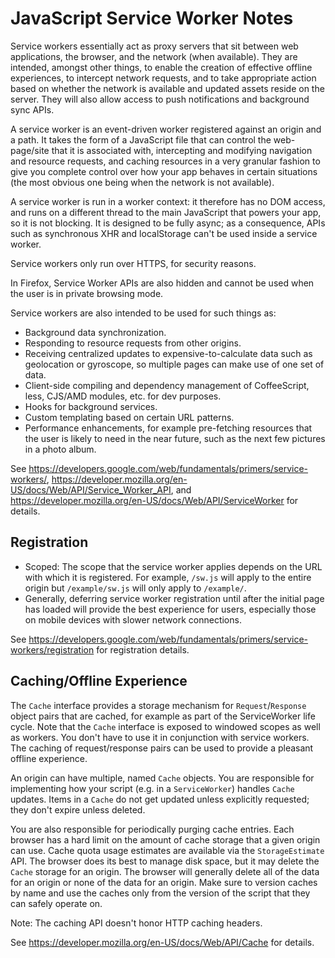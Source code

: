 # JavaScript Service Worker Notes

Service workers essentially act as proxy servers that sit between web
applications, the browser, and the network (when available).  They are intended,
amongst other things, to enable the creation of effective offline experiences,
to intercept network requests, and to take appropriate action based on whether
the network is available and updated assets reside on the server.  They will
also allow access to push notifications and background sync APIs.

A service worker is an event-driven worker registered against an origin and a
path.  It takes the form of a JavaScript file that can control the web-page/site
that it is associated with, intercepting and modifying navigation and resource
requests, and caching resources in a very granular fashion to give you complete
control over how your app behaves in certain situations (the most obvious one
being when the network is not available).

A service worker is run in a worker context: it therefore has no DOM access, and
runs on a different thread to the main JavaScript that powers your app, so it is
not blocking.  It is designed to be fully async; as a consequence, APIs such as
synchronous XHR and localStorage can't be used inside a service worker.

Service workers only run over HTTPS, for security reasons.

In Firefox, Service Worker APIs are also hidden and cannot be used when the user
is in private browsing mode.

Service workers are also intended to be used for such things as:

- Background data synchronization.
- Responding to resource requests from other origins.
- Receiving centralized updates to expensive-to-calculate data such as geolocation
  or gyroscope, so multiple pages can make use of one set of data.
- Client-side compiling and dependency management of CoffeeScript, less, CJS/AMD
  modules, etc. for dev purposes.
- Hooks for background services.
- Custom templating based on certain URL patterns.
- Performance enhancements, for example pre-fetching resources that the user is
  likely to need in the near future, such as the next few pictures in a photo
  album.

See https://developers.google.com/web/fundamentals/primers/service-workers/, 
https://developer.mozilla.org/en-US/docs/Web/API/Service_Worker_API, and
https://developer.mozilla.org/en-US/docs/Web/API/ServiceWorker for details.


## Registration

- Scoped: The scope that the service worker applies depends on the URL with which
  it is registered. For example, `/sw.js` will apply to the entire origin but
  `/example/sw.js` will only apply to `/example/`.
- Generally, deferring service worker registration until after the initial page
  has loaded will provide the best experience for users, especially those on
  mobile devices with slower network connections.

See https://developers.google.com/web/fundamentals/primers/service-workers/registration
for registration details.


## Caching/Offline Experience

The `Cache` interface provides a storage mechanism for `Request`/`Response`
object pairs that are cached, for example as part of the ServiceWorker life
cycle. Note that the `Cache` interface is exposed to windowed scopes as well as
workers.  You don't have to use it in conjunction with service workers.  The
caching of request/response pairs can be used to provide a pleasant offline
experience.

An origin can have multiple, named `Cache` objects.  You are responsible for
implementing how your script (e.g. in a `ServiceWorker`) handles `Cache`
updates. Items in a `Cache` do not get updated unless explicitly requested; they
don't expire unless deleted.

You are also responsible for periodically purging cache entries.  Each browser
has a hard limit on the amount of cache storage that a given origin can use.
Cache quota usage estimates are available via the `StorageEstimate` API.  The
browser does its best to manage disk space, but it may delete the `Cache`
storage for an origin.  The browser will generally delete all of the data for an
origin or none of the data for an origin.  Make sure to version caches by name
and use the caches only from the version of the script that they can safely
operate on.

Note: The caching API doesn't honor HTTP caching headers.

See https://developer.mozilla.org/en-US/docs/Web/API/Cache for details.
